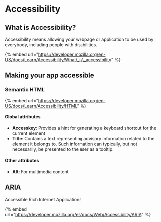 # Accessibility

## What is Accessibility?

Accessibility means allowing your webpage or application to be used by everybody, including people with disabilities.

{% embed url="https://developer.mozilla.org/en-US/docs/Learn/Accessibility/What\_is\_accessibility" %}

## Making your app accessible

### Semantic HTML

{% embed url="https://developer.mozilla.org/en-US/docs/Learn/Accessibility/HTML" %}

#### Global attributes

* **Accesskey**: Provides a hint for generating a keyboard shortcut for the current element
* **Title**: Contains a text representing advisory information related to the element it belongs to. Such information can typically, but not necessarily, be presented to the user as a tooltip.

#### Other attributes

* **Alt**: For multimedia content

## ARIA

Accessible Rich Internet Applications

{% embed url="https://developer.mozilla.org/es/docs/Web/Accessibility/ARIA" %}








